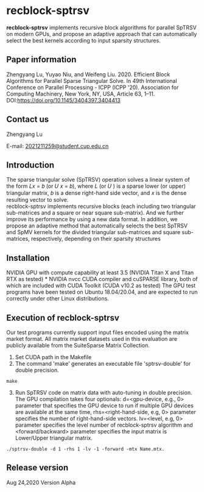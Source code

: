 # recblock-sptrsv
**recblock-sptrsv** implements recursive block algorithms for parallel SpTRSV on modern GPUs, and propose an adaptive approach that can automatically select the best kernels according to input sparsity structures.
## Paper information
Zhengyang Lu, Yuyao Niu, and Weifeng Liu. 2020. Efficient Block Algorithms for Parallel Sparse Triangular Solve. In 49th International Conference on Parallel Processing - ICPP (ICPP '20). Association for Computing Machinery, New York, NY, USA, Article 63, 1–11. DOI:https://doi.org/10.1145/3404397.3404413
## Contact us
Zhengyang Lu    

E-mail: 2021211259@student.cup.edu.cn
## Introduction
The sparse triangular solve (SpTRSV) operation solves a linear system of the form 𝐿𝑥 = 𝑏 (or 𝑈 𝑥 = 𝑏), where 𝐿 (or 𝑈 ) is a sparse lower (or upper) triangular matrix, 𝑏 is a dense right-hand side vector, and 𝑥 is the dense resulting vector to solve.    
recblock-sptrsv implements recursive blocks (each including two triangular sub-matrices and a square or near square sub-matrix). And we further improve its performance by using a
new data format. In addition, we propose an adaptive method that automatically selects the best SpTRSV and SpMV kernels for the divided triangular sub-matrices and square sub-matrices, respectively, depending on their sparsity structures
## Installation
NVIDIA GPU with compute capability at least 3.5 (NVIDIA Titan X and Titan RTX as tested) * NVIDIA nvcc CUDA compiler and cuSPARSE library, both of which are included with CUDA Toolkit (CUDA v10.2 as tested) The GPU test programs have been tested on Ubuntu 18.04/20.04, and are expected to run correctly under other Linux distributions.
## Execution of recblock-sptrsv
Our test programs currently support input files encoded using the matrix market format. All matrix market datasets used in this evaluation are publicly available from the SuiteSparse Matrix Collection.  
1. Set CUDA path in the Makefile
2. The command 'make' generates an executable file 'sptrsv-double' for double precision.
```
make
```
3. Run SpTRSV code on matrix data with auto-tuning in double precision. The GPU compilation takes four optionals: d=<gpu-device, e.g., 0> parameter that specifies the GPU device to run if multiple GPU devices are available at the same time, rhs=<right-hand-side, e.g, 0> parameter specifies the number of right-hand-side vectors. lv=<level, e.g, 0> parameter specifies the level number of recblock-sptrsv algorithm and <forward/backward> parameter specifies the input matrix is Lower/Upper triangular matrix.
```
./sptrsv-double -d 1 -rhs 1 -lv -1 -forward -mtx Name.mtx.
```
## Release version
Aug 24,2020 Version Alpha
